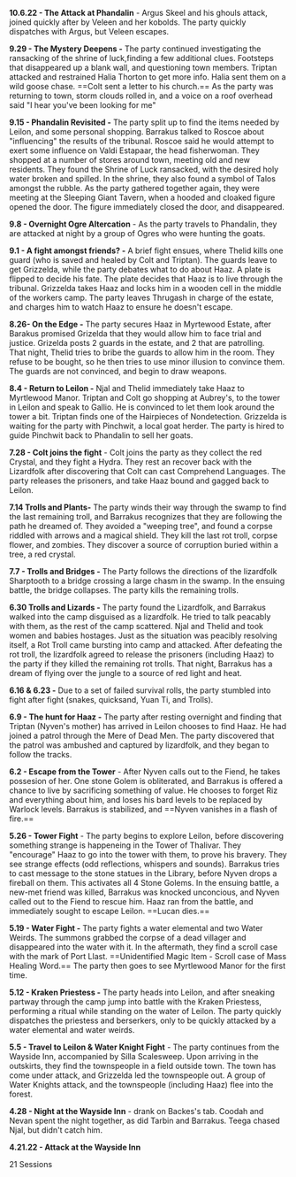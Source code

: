 **10.6.22 - The Attack at Phandalin** - Argus Skeel and his ghouls attack, joined quickly after by Veleen and her kobolds. The party quickly dispatches with Argus, but Veleen escapes.
 
**9.29 - The Mystery Deepens -** The party continued investigating the ransacking of the shrine of luck,finding a few additional clues. Footsteps that disappeared up a blank wall, and questioning town members. Triptan attacked and restrained Halia Thorton to get more info. Halia sent them on a wild goose chase. ==Colt sent a letter to his church.== As the party was returning to town, storm clouds rolled in, and a voice on a roof overhead said "I hear you've been looking for me"
 
**9.15 - Phandalin Revisited -** The party split up to find the items needed by Leilon, and some personal shopping. Barrakus talked to Roscoe about "influencing" the results of the tribunal. Roscoe said he would attempt to exert some influence on Valdi Estapaar, the head fisherwoman. They shopped at a number of stores around town, meeting old and new residents. They found the Shrine of Luck ransacked, with the desired holy water broken and spilled. In the shrine, they also found a symbol of Talos amongst the rubble. As the party gathered together again, they were meeting at the Sleeping Giant Tavern, when a hooded and cloaked figure opened the door. The figure immediately closed the door, and disappeared.
 
**9.8 - Overnight Ogre Altercation** - As the party travels to Phandalin, they are attacked at night by a group of Ogres who were hunting the goats.
 
**9.1 - A fight amongst friends? -** A brief fight ensues, where Thelid kills one guard (who is saved and healed by Colt and Triptan). The guards leave to get Grizzelda, while the party debates what to do about Haaz. A plate is flipped to decide his fate. The plate decides that Haaz is to live through the tribunal. Grizzelda takes Haaz and locks him in a wooden cell in the middle of the workers camp. The party leaves Thrugash in charge of the estate, and charges him to watch Haaz to ensure he doesn't escape.
 
**8.26- On the Edge -** The party secures Haaz in Myrtewood Estate, after Barakus promised Grizelda that they would allow him to face trial and justice. Grizelda posts 2 guards in the estate, and 2 that are patrolling.  
That night, Thelid tries to bribe the guards to allow him in the room. They refuse to be bought, so he then tries to use minor illusion to convince them. The guards are not convinced, and begin to draw weapons.
 
**8.4 - Return to Leilon -** Njal and Thelid immediately take Haaz to Myrtlewood Manor. Triptan and Colt go shopping at Aubrey's, to the tower in Leilon and speak to Gallio. He is convinced to let them look around the tower a bit. Triptan finds one of the Hairpieces of Nondetection. Grizzelda is waiting for the party with Pinchwit, a local goat herder. The party is hired to guide Pinchwit back to Phandalin to sell her goats.
 
**7.28 - Colt joins the fight** - Colt joins the party as they collect the red Crystal, and they fight a Hydra. They rest an recover back with the Lizardfolk after discovering that Colt can cast Comprehend Languages. The party releases the prisoners, and take Haaz bound and gagged back to Leilon.
 
**7.14 Trolls and Plants-** The party winds their way through the swamp to find the last remaining troll, and Barrakus recognizes that they are following the path he dreamed of. They avoided a "weeping tree", and found a corpse riddled with arrows and a magical shield. They kill the last rot troll, corpse flower, and zombies. They discover a source of corruption buried within a tree, a red crystal.
 
**7.7 - Trolls and Bridges -** The Party follows the directions of the lizardfolk Sharptooth to a bridge crossing a large chasm in the swamp. In the ensuing battle, the bridge collapses. The party kills the remaining trolls.
 
**6.30 Trolls and Lizards -** The party found the Lizardfolk, and Barrakus walked into the camp disguised as a lizardfolk. He tried to talk peacably with them, as the rest of the camp scattered. Njal and Thelid and took women and babies hostages. Just as the situation was peacibly resolving itself, a Rot Troll came bursting into camp and attacked. After defeating the rot troll, the lizardfolk agreed to release the prisoners (including Haaz) to the party if they killed the remaining rot trolls. That night, Barrakus has a dream of flying over the jungle to a source of red light and heat.
 
**6.16 & 6.23 -** Due to a set of failed survival rolls, the party stumbled into fight after fight (snakes, quicksand, Yuan Ti, and Trolls).
 
**6.9 - The hunt for Haaz -** The party after resting overnight and finding that Triptan (Nyven's mother) has arrived in Leilon chooses to find Haaz. He had joined a patrol through the Mere of Dead Men. The party discovered that the patrol was ambushed and captured by lizardfolk, and they began to follow the tracks.
 
**6.2 - Escape from the Tower** - After Nyven calls out to the Fiend, he takes possesion of her. One stone Golem is obliterated, and Barrakus is offered a chance to live by sacrificing something of value. He chooses to forget Riz and everything about him, and loses his bard levels to be replaced by Warlock levels. Barrakus is stabilized, and ==Nyven vanishes in a flash of fire.==
 
**5.26 - Tower Fight** - The party begins to explore Leilon, before discovering something strange is happeneing in the Tower of Thalivar. They "encourage" Haaz to go into the tower with them, to prove his bravery. They see strange effects (odd reflections, whispers and sounds). Barrakus tries to cast message to the stone statues in the Library, before Nyven drops a fireball on them. This activates all 4 Stone Golems. In the ensuing battle, a new-met friend was killed, Barrakus was knocked unconcious, and Nyven called out to the Fiend to rescue him. Haaz ran from the battle, and immediately sought to escape Leilon. ==Lucan dies.==
 
**5.19 - Water Fight -** The party fights a water elemental and two Water Weirds. The summons grabbed the corpse of a dead villager and disappeared into the water with it. In the aftermath, they find a scroll case with the mark of Port Llast. ==Unidentified Magic Item - Scroll case of Mass Healing Word.== The party then goes to see Myrtlewood Manor for the first time.
 
**5.12 - Kraken Priestess -** The party heads into Leilon, and after sneaking partway through the camp jump into battle with the Kraken Priestess, performing a ritual while standing on the water of Leilon. The party quickly dispatches the priestess and berserkers, only to be quickly attacked by a water elemental and water weirds.
 
**5.5 - Travel to Leilon & Water Knight Fight** - The party continues from the Wayside Inn, accompanied by Silla Scalesweep. Upon arriving in the outskirts, they find the townspeople in a field outside town. The town has come under attack, and Grizzelda led the townspeople out. A group of Water Knights attack, and the townspeople (including Haaz) flee into the forest.
 
**4.28 - Night at the Wayside Inn** - drank on Backes's tab. Coodah and Nevan spent the night together, as did Tarbin and Barrakus. Teega chased Njal, but didn't catch him.
 
**4.21.22 - Attack at the Wayside Inn**
 
21 Sessions